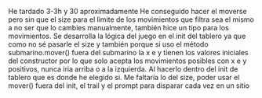 He tardado 3-3h y 30 aproximadamente
He conseguido hacer el moverse pero sin que el size para el limite de los movimientos que filtra sea el mismo a no ser que lo cambies manualmente, también hice un tipo para los movimientos.
Se desarrolla la lógica del juego en el init del tablero ya que como no sé pasarle el size y también porque si uso el método submarino.mover()
fuera del submarino la x e y tienen los valores iniciales del constructor por lo que solo acepta los movimientos posibles con x e y positivos, nunca iria arriba o a la izquierda.
Al hacerlo dentro del init de tablero que es donde he elegido si.
Me faltaría lo del size, poder usar el mover() fuera del init, el trail y el prompt para disparar cada vez en un sitio
